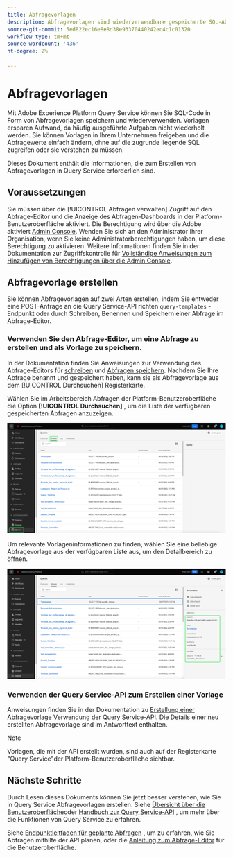 ```yaml
---
title: Abfragevorlagen
description: Abfragevorlagen sind wiederverwendbare gespeicherte SQL-Abfragen, die von anderen Benutzern wiederverwendet werden können, um Zeit und Mühe zu sparen. Sie können mit dem Abfrage-Editor oder der Query Service-API erstellt werden und sind für alle Experience Platform-Datensätze verfügbar.
source-git-commit: 5ed822ec16e8e8d38e93370440242ec4c1c01320
workflow-type: tm+mt
source-wordcount: '436'
ht-degree: 2%

---
```


# Abfragevorlagen

Mit Adobe Experience Platform Query Service können Sie SQL-Code in Form von Abfragevorlagen speichern und wiederverwenden. Vorlagen ersparen Aufwand, da häufig ausgeführte Aufgaben nicht wiederholt werden. Sie können Vorlagen in Ihrem Unternehmen freigeben und die Abfragewerte einfach ändern, ohne auf die zugrunde liegende SQL zugreifen oder sie verstehen zu müssen.

Dieses Dokument enthält die Informationen, die zum Erstellen von Abfragevorlagen in Query Service erforderlich sind.

## Voraussetzungen

Sie müssen über die [!UICONTROL Abfragen verwalten] Zugriff auf den Abfrage-Editor und die Anzeige des Abfragen-Dashboards in der Platform-Benutzeroberfläche aktiviert. Die Berechtigung wird über die Adobe aktiviert [Admin Console](https://adminconsole.adobe.com/). Wenden Sie sich an den Administrator Ihrer Organisation, wenn Sie keine Administratorberechtigungen haben, um diese Berechtigung zu aktivieren. Weitere Informationen finden Sie in der Dokumentation zur Zugriffskontrolle für [Vollständige Anweisungen zum Hinzufügen von Berechtigungen über die Admin Console](../../access-control/home.md).

## Abfragevorlage erstellen

Sie können Abfragevorlagen auf zwei Arten erstellen, indem Sie entweder eine POST-Anfrage an die Query Service-API richten `query-templates` -Endpunkt oder durch Schreiben, Benennen und Speichern einer Abfrage im Abfrage-Editor.

### Verwenden Sie den Abfrage-Editor, um eine Abfrage zu erstellen und als Vorlage zu speichern.

In der Dokumentation finden Sie Anweisungen zur Verwendung des Abfrage-Editors für [schreiben](./user-guide.md#query-authoring) und [Abfragen speichern](./user-guide.md#saving-queries). Nachdem Sie Ihre Abfrage benannt und gespeichert haben, kann sie als Abfragevorlage aus dem [!UICONTROL Durchsuchen] Registerkarte.

Wählen Sie im Arbeitsbereich Abfragen der Platform-Benutzeroberfläche die Option **[!UICONTROL Durchsuchen]** , um die Liste der verfügbaren gespeicherten Abfragen anzuzeigen.

![Der Arbeitsbereich &quot;Abfragen&quot;mit der Registerkarte &quot;Durchsuchen&quot;wurde hervorgehoben.](../images/ui/query-templates/query-templates.png)

Um relevante Vorlageninformationen zu finden, wählen Sie eine beliebige Abfragevorlage aus der verfügbaren Liste aus, um den Detailbereich zu öffnen.

![Das Detailbedienfeld im Arbeitsbereich &quot;Abfragen&quot;mit hervorgehobener Abfrage-ID.](../images/ui/query-templates/details-panel.png)

### Verwenden der Query Service-API zum Erstellen einer Vorlage

Anweisungen finden Sie in der Dokumentation zu [Erstellung einer Abfragevorlage](../api/query-templates.md#create-a-query-template) Verwendung der Query Service-API. Die Details einer neu erstellten Abfragevorlage sind im Antworttext enthalten.

>[!NOTE]
>
>Vorlagen, die mit der API erstellt wurden, sind auch auf der Registerkarte &quot;Query Service&quot;der Platform-Benutzeroberfläche sichtbar.

## Nächste Schritte

Durch Lesen dieses Dokuments können Sie jetzt besser verstehen, wie Sie in Query Service Abfragevorlagen erstellen. Siehe [Übersicht über die Benutzeroberfläche](./overview.md)oder [Handbuch zur Query Service-API](../api/getting-started.md) , um mehr über die Funktionen von Query Service zu erfahren.

Siehe [Endpunktleitfaden für geplante Abfragen](../api/scheduled-queries.md) , um zu erfahren, wie Sie Abfragen mithilfe der API planen, oder die [Anleitung zum Abfrage-Editor](./user-guide.md#scheduled-queries) für die Benutzeroberfläche.
